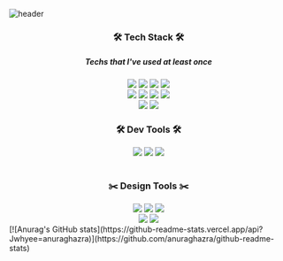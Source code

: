 ![header](https://capsule-render.vercel.app/api?type=slice&color=auto&height=300&section=header&text=Jwhy&fontSize=90)
<h3 align="center">🛠 Tech Stack 🛠</h3>
<h5 align="center">Techs that I've used at least once</h5>
<div align="center">
<img src="https://img.shields.io/badge/HTML5-orange?style=flat-square&logo=HTML5&logoColor=white"/></a>
<img src="https://img.shields.io/badge/CSS3-3766AB?style=flat-square&logo=CSS3&logoColor=white"/></a>
<img src="https://img.shields.io/badge/JavaScript-yellow?style=flat-square&logo=JavaScript&logoColor=white"/></a>
<img src="https://img.shields.io/badge/JSP-orange?style=flat-square&logo=Java&logoColor=white"/></a>
<br>
<img src="https://img.shields.io/badge/C++-3766AB?style=flat-square&logo=C%2B%2B&logoColor=white"/></a>
<img src="https://img.shields.io/badge/C-00599C?style=flat-square&logo=C&logoColor=white"/></a>
<img src="https://img.shields.io/badge/Java-orange?style=flat-square&logo=Java&logoColor=white"/></a>
<img src="https://img.shields.io/badge/Android-success?style=flat-square&logo=Android&logoColor=white"/></a>
<br>
<img src="https://img.shields.io/badge/Linux-yellow?style=flat-square&logo=Linux&logoColor=white"/></a>
<img src="https://img.shields.io/badge/MySQL-00599C?style=flat-square&logo=MySQL&logoColor=white"/></a>
</div>
<h3 align="center">🛠 Dev Tools 🛠</h3>
<div align = "center">
<img src="https://img.shields.io/badge/Android Studio-3DDC84?style=flat-square&logo=Android Studio&logoColor=white"/></a>
<img src="https://img.shields.io/badge/Visual Studio Code-007ACC?style=flat-square&logo=Visual Studio Code&logoColor=white"/></a>
<img src="https://img.shields.io/badge/Eclipse-2C2255?style=flat-square&logo=Eclipse IDE&logoColor=white"/></a>
</div>
<br>
<h3 align="center">✂️ Design Tools ✂️</h3>
<div align="center">
<img src="https://img.shields.io/badge/Adobe XD-FF61F6?style=flat-square&logo=Adobe XD&logoColor=white"/></a>
<img src="https://img.shields.io/badge/Adobe Photoshop-31A8FF?style=flat-square&logo=Adobe Photoshop&logoColor=white"/></a>
<img src="https://img.shields.io/badge/Adobe Illustrator-FF9A00?style=flat-square&logo=Adobe Illustrator&logoColor=white"/></a>
<br>
<img src="https://img.shields.io/badge/Adobe Premiere Pro-9999FF?style=flat-square&logo=Adobe Premiere Pro&logoColor=white"/></a>
<img src="https://img.shields.io/badge/3DS MAX-0696D7?style=flat-square&logo=Autodesk&logoColor=white"/></a>
<br>
</div>
[![Anurag's GitHub stats](https://github-readme-stats.vercel.app/api?Jwhyee=anuraghazra)](https://github.com/anuraghazra/github-readme-stats)
<!-- 색상 코드 : https://shields.io/ -->
<!-- 아이콘 이름 : https://simpleicons.org/?q=java -->
